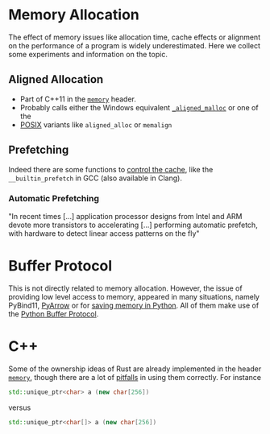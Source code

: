 Memory Allocation
=================

The effect of memory issues like allocation time, cache effects or alignment on the performance of a program is widely underestimated.
Here we collect some experiments and information on the topic.


Aligned Allocation
------------------

- Part of C++11 in the [`memory`](https://en.cppreference.com/w/c/memory/aligned_alloc) header.
- Probably calls either the Windows equivalent [`_aligned_malloc`](https://msdn.microsoft.com/en-us/library/8z34s9c6.aspx) or one of the
- [POSIX](https://www.gnu.org/software/libc/manual/html_node/Aligned-Memory-Blocks.html) variants like `aligned_alloc` or `memalign`


Prefetching
-----------

Indeed there are some functions to [control the cache](https://en.wikipedia.org/wiki/Cache_control_instruction), like the
`__builtin_prefetch` in GCC (also available in Clang).

### Automatic Prefetching
"In recent times [...] application processor designs from Intel and ARM devote more transistors to accelerating [...] performing automatic prefetch, with hardware to detect linear access patterns on the fly"



Buffer Protocol
===============

This is not directly related to memory allocation.
However, the issue of providing low level access to memory, appeared in many situations, namely PyBind11, 
[PyArrow](http://arrow.apache.org/docs/python/memory.html) or for 
[saving memory in Python](https://eli.thegreenplace.net/2011/11/28/less-copies-in-python-with-the-buffer-protocol-and-memoryviews).
All of them make use of the
[Python Buffer Protocol](https://docs.python.org/3/c-api/buffer.html#bufferobjects).


C++
===

Some of the ownership ideas of Rust are already implemented in the header
[`memory`](https://mbevin.wordpress.com/2012/11/18/smart-pointers), though there are a lot of 
[pitfalls](http://www.acodersjourney.com/2016/05/top-10-dumb-mistakes-avoid-c-11-smart-pointers/) in using them correctly.
For instance
```c++
std::unique_ptr<char> a (new char[256])
```
versus
```c++
std::unique_ptr<char[]> a (new char[256])
```

